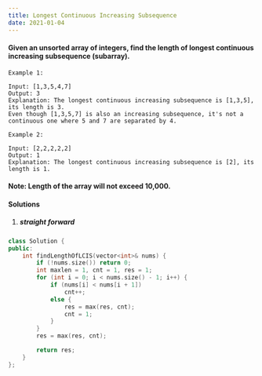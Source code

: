 ```yaml
---
title: Longest Continuous Increasing Subsequence
date: 2021-01-04
---
```

#### Given an unsorted array of integers, find the length of longest continuous increasing subsequence (subarray).

```
Example 1:

Input: [1,3,5,4,7]
Output: 3
Explanation: The longest continuous increasing subsequence is [1,3,5], its length is 3. 
Even though [1,3,5,7] is also an increasing subsequence, it's not a continuous one where 5 and 7 are separated by 4. 

Example 2:

Input: [2,2,2,2,2]
Output: 1
Explanation: The longest continuous increasing subsequence is [2], its length is 1. 
```

#### Note: Length of the array will not exceed 10,000. 

#### Solutions

1. ##### straight forward

```cpp
class Solution {
public:
    int findLengthOfLCIS(vector<int>& nums) {
        if (!nums.size()) return 0;
        int maxlen = 1, cnt = 1, res = 1;
        for (int i = 0; i < nums.size() - 1; i++) {
            if (nums[i] < nums[i + 1])
                cnt++;
            else {
                res = max(res, cnt);
                cnt = 1;
            }
        }
        res = max(res, cnt);

        return res;
    }
};
```